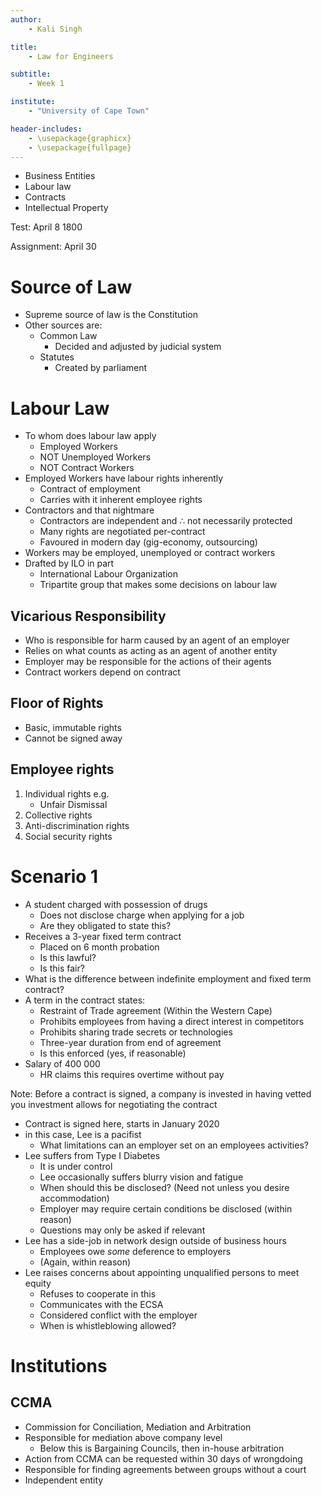 ```yaml
---
author:
    - Kali Singh

title:
    - Law for Engineers

subtitle:
    - Week 1

institute:
    - "University of Cape Town"

header-includes:
    - \usepackage{graphicx}
    - \usepackage{fullpage}
---
```


* Business Entities
* Labour law
* Contracts
* Intellectual Property

Test: April 8 1800

Assignment: April 30

# Source of Law
* Supreme source of law is the Constitution
* Other sources are:
    * Common Law
        * Decided and adjusted by judicial system
    * Statutes
        * Created by parliament

# Labour Law
* To whom does labour law apply
    * Employed Workers
    * NOT Unemployed Workers
    * NOT Contract Workers
* Employed Workers have labour rights inherently
    * Contract of employment
    * Carries with it inherent employee rights
* Contractors and that nightmare
    * Contractors are independent and $\therefore$ not necessarily protected
    * Many rights are negotiated per-contract
    * Favoured in modern day (gig-economy, outsourcing)
* Workers may be employed, unemployed or contract workers
* Drafted by ILO in part
    * International Labour Organization
    * Tripartite group that makes some decisions on labour law

## Vicarious Responsibility
* Who is responsible for harm caused by an agent of an employer
* Relies on what counts as acting as an agent of another entity
* Employer may be responsible for the actions of their agents
* Contract workers depend on contract

## Floor of Rights
* Basic, immutable rights
* Cannot be signed away

## Employee rights
1. Individual rights e.g.
    * Unfair Dismissal
2. Collective rights
3. Anti-discrimination rights
4. Social security rights

# Scenario 1
* A student charged with possession of drugs
    * Does not disclose charge when applying for a job
    * Are they obligated to state this?
* Receives a 3-year fixed term contract
    * Placed on 6 month probation
    * Is this lawful?
    * Is this fair?
* What is the difference between indefinite employment and fixed term contract?
* A term in the contract states:
    * Restraint of Trade agreement (Within the Western Cape)
    * Prohibits employees from having a direct interest in competitors
    * Prohibits sharing trade secrets or technologies
    * Three-year duration from end of agreement
    * Is this enforced (yes, if reasonable)
* Salary of 400 000
    * HR claims this requires overtime without pay

Note: Before a contract is signed, a company is invested in having vetted you
investment allows for negotiating the contract

* Contract is signed here, starts in January 2020
* in this case, Lee is a pacifist
    * What limitations can an employer set on an employees activities?
* Lee suffers from Type I Diabetes
    * It is under control
    * Lee occasionally suffers blurry vision and fatigue
    * When should this be disclosed? (Need not unless you desire accommodation)
    * Employer may require certain conditions be disclosed (within reason)
    * Questions may only be asked if relevant
* Lee has a side-job in network design outside of business hours
    * Employees owe _some_ deference to employers
    * (Again, within reason)
* Lee raises concerns about appointing unqualified persons to meet equity
    * Refuses to cooperate in this
    * Communicates with the ECSA
    * Considered conflict with the employer
    * When is whistleblowing allowed?

# Institutions

## CCMA
* Commission for Conciliation, Mediation and Arbitration
* Responsible for mediation above company level
    * Below this is Bargaining Councils, then in-house arbitration
* Action from CCMA can be requested within 30 days of wrongdoing
* Responsible for finding agreements between groups without a court
* Independent entity
